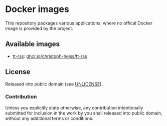 # Docker images

This repository packages various applications, where no offical Docker image is
provided by the project.

## Available images

- [tt-rss](https://tt-rss.org/): [ghcr.io/christoph-heiss/tt-rss](https://github.com/christoph-heiss/docker-images/pkgs/container/tt-rss)

## License

Released into public domain (see [UNLICENSE](UNLICENSE)).

### Contribution

Unless you explicitly state otherwise, any contribution intentionally submitted
for inclusion in the work by you shall released into public domain, without any
additional terms or conditions.
